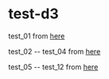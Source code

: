 # test-d3

test_01 from [here](http://blog.infographics.tw/2015/03/d3js-the-introduction/) 

test_02 -- test_04 from [here](http://javascript.ruanyifeng.com/library/d3.html) 

test_05 -- test_12 from [here](http://www.ourd3js.com/) 
